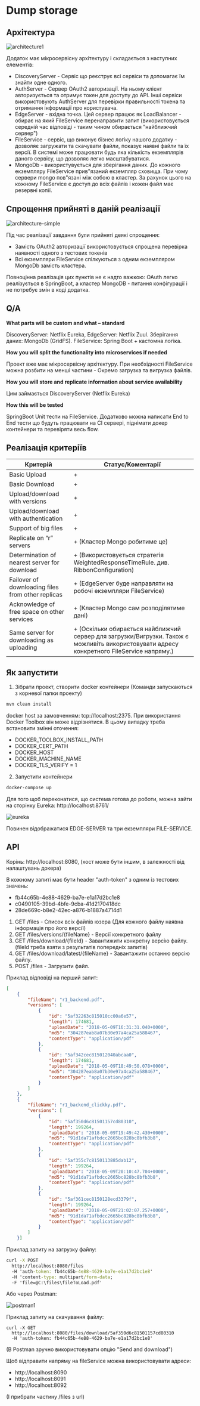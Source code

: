 # Dump storage

## Архітектура

![architecture1](images/architecture1.PNG)

Додаток має мікросервісну архітектуру і складається з наступних елементів:

* DiscoveryServer - Сервіс що реєструє всі сервіси та допомагає їм знайти одне одного.
* AuthServer - Сервер OAuth2 авторизації. На ньому клієнт авторизується та отримує токен для доступу до API. 
 Інші сервіси використовують AuthServer для перевірки правильності токена та отримання інформації про користувача.
* EdgeServer - вхідна точка. Цей сервер працює як LoadBalancer - обирає на який FileService перенаправити запит 
(використовується середній час відповіді - таким чином обирається "найближчий сервер")
* FileService - сервіс, що виконує бізнес логіку нашого додатку - дозволяє загружати та скачувати файли, 
показує наявні файли та їх версії. В системі може працювати будь яка кількість екземплярів даного сервісу, 
що дозволяє легко масштабуватися. 
* MongoDb - використувується для зберігання даних. До кожного екземпляру FileService прив"язаний екземпляр сховища.
При чому сервери mongo пов"язані між собою в кластер. За рахунок цього на кожному FileService є доступ до всіх файлів
і кожен файл має резервні копії.

## Спрощення прийняті в даній реалізації

![architecture-simple](images/architecture-simple.PNG)

Під час реалізації завдання були прийняті деякі спрощення:

* Замість OAuth2 авторизації використовується спрощена перевірка наявності одного з тестових токенів
* Всі екземпляри FileService спілкуються з одним екземпляром MongoDb замість кластера.

Повноцінна реалізація цих пунктів не є надто важкою: OAuth легко реалізується в SpringBoot, а кластер MongoDB - 
питання конфігурації і не потребує змін в коді додатка.

## Q/A

**What parts will be custom and what – standard**
 
DiscoveryServer: Netflix Eureka, 
EdgeServer: Netflix Zuul.
Зберігання даних: MongoDb (GridFS).
FileService: Spring Boot + кастомна логіка.

**How you will split the functionality into microservices if needed**

Проект вже має мікросервісну архітектуру. При необхідності FileService можна розбити на менші частини - Окремо загрузка
та вигрузка файлів.

**How you will store and replicate information about service availability**

Цим займається DiscoveryServer (Netflix Eureka)

**How this will be tested**

SpringBoot Unit тести на FileService. Додатково можна написати End to End тести що будуть працювати на СI сервері,
 піднімати докер контейнери та перевіряти весь flow.
 
## Реалізація критеріїв
 
| Критерій  | Статус/Коментарії  |
|---|---|
| Basic Upload   | +  |
| Basic Download | +  |
| Upload/download with versions  | + |
| Upload/download with authentication | + |
| Support of big files  | + |
| Replicate on “r” servers  | + (Кластер Mongo робитиме це) | 
| Determination of nearest server for download  | + (Використовується стратегія WeightedResponseTimeRule. див. RibbonConfiguration) | 
| Failover of downloading files from other replicas  | + (EdgeServer буде направляти на робочі екземпляри FileService) | 
| Acknowledge of free space on other services  | + (Кластер Mongo сам розподілятиме дані) | 
| Same server for downloading as uploading  | + (Оскільки обирається найближчий сервер для загрузки/Вигрузки. Також є можливіть використовувати адресу конкретного FileService напряму.) |  

## Як запустити

1. Зібрати проект, створити docker контейнери 
(Команди запускаються з корневої папки проекту)

```cmd
mvn clean install
```

docker host за замовченням: tcp://localhost:2375. При використання Docker Toolbox він може відрізнятися. 
В цьому випадку треба встановити змінні оточення:

* DOCKER_TOOLBOX_INSTALL_PATH
* DOCKER_CERT_PATH
* DOCKER_HOST
* DOCKER_MACHINE_NAME
* DOCKER_TLS_VERIFY = 1

2. Запустити контейнери

```cmd
docker-compose up
```

Для того щоб переконатися, що система готова до роботи, можна зайти на сторінку Eureka: http://localhost:8761/

![eureka](images/eureka.PNG)

Повинен відображатися EDGE-SERVER та три екземпляри FILE-SERVICE.

## API

Корінь: http://localhost:8080, (хост може бути іншим, в залежності від налаштувань докера)

В кожному запиті має бути header "auth-token" з одним із тестових значень:
* fb44c65b-4e88-4629-ba7e-e1a17d2bc1e8
* c0490105-39bd-4bfe-9cba-41d2170418dc
* 28de669c-b8e2-42ec-a876-b1887a4714d1

1. GET /files - Список всіх файлів юзера (Для кожного файлу наявна інформація про його версії)
2. GET /files/versions/{fileName} - Версії конкретного файлу
3. GET /files/download/{fileId} - Завантижити конкретну версію файлу. (fileId треба взяти з результатів попередніх запитів)
4. GET /files/download/latest/{fileName} - Завантажити останню версію файлу.
5. POST /files - Загрузити файл.
 
Приклад відповіді на перший запит:
 
```json
[
    {
        "fileName": "r1_backend.pdf",
        "versions": [
            {
                "id": "5af32263c815010cc00a6e57",
                "length": 174681,
                "uploadDate": "2018-05-09T16:31:31.040+0000",
                "md5": "304287eab8a07b30e97a4ca25a588467",
                "contentType": "application/pdf"
            },
            {
                "id": "5af342cec815012040abcaa0",
                "length": 174681,
                "uploadDate": "2018-05-09T18:49:50.078+0000",
                "md5": "304287eab8a07b30e97a4ca25a588467",
                "contentType": "application/pdf"
            }
        ]
    },
    {
        "fileName": "r1_backend_clickky.pdf",
        "versions": [
            {
                "id": "5af350d6c81501157cd80310",
                "length": 199264,
                "uploadDate": "2018-05-09T19:49:42.430+0000",
                "md5": "91d1da71afbdcc2665bc828bc8bfb3b8",
                "contentType": "application/pdf"
            },
            {
                "id": "5af355c7c8150113885dab12",
                "length": 199264,
                "uploadDate": "2018-05-09T20:10:47.704+0000",
                "md5": "91d1da71afbdcc2665bc828bc8bfb3b8",
                "contentType": "application/pdf"
            },
            {
                "id": "5af361cec8150128ecd3379f",
                "length": 199264,
                "uploadDate": "2018-05-09T21:02:07.257+0000",
                "md5": "91d1da71afbdcc2665bc828bc8bfb3b8",
                "contentType": "application/pdf"
            }
        ]
    }]
```

Приклад запиту на загрузку файлу:

```cmd
curl -X POST
  http://localhost:8080/files
  -H 'auth-token: fb44c65b-4e88-4629-ba7e-e1a17d2bc1e8'
  -H 'content-type: multipart/form-data;
  -F 'file=@C:\files\fileToLoad.pdf'
```

Або через Postman:

![postman1](images/postman1.PNG)

Приклад запиту на скачування файлу:

```
curl -X GET
  http://localhost:8080/files/download/5af350d6c81501157cd80310
  -H 'auth-token: fb44c65b-4e88-4629-ba7e-e1a17d2bc1e8'
```

(В Postman зручно використовувати опцію "Send and download")

Щоб відправити напряму на fileService можна використовувати адреси:
* http://localhost:8090
* http://localhost:8091
* http://localhost:8092

(І прибрати частину /files з url)